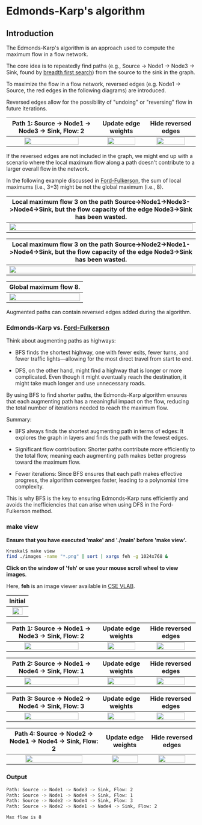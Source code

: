 # Edmonds-Karp's algorithm


## Introduction

The Edmonds-Karp's algorithm is an approach used to compute the maximum flow in a flow network. 

The core idea is to repeatedly find paths (e.g., Source -> Node1 -> Node3 -> Sink, found by [breadth first search](../BreadthFirstSearch/README.md)) from the source to the sink in the graph.

To maximize the flow in a flow network, reversed edges (e.g. Node1 -> Source, the red edges in the following diagrams) are introduced.

Reversed edges allow for the possibility of "undoing" or "reversing" flow in future iterations.

| Path 1: Source -> Node1 -> Node3 -> Sink, Flow: 2 | Update edge weights | Hide reversed edges |
|:-------------:|:-------------:|:-------------:|
| <img src="images/EdmondsKarpMF_0001.png" width="80%" height="80%"> |  <img src="images/EdmondsKarpMF_0002.png" width="80%" height="80%"> |<img src="images/EdmondsKarpMF_0003.png" width="80%" height="80%"> |

If the reversed edges are not included in the graph, we might end up with a scenario where the local maximum flow along a path doesn't contribute to a larger overall flow in the network.

In the following example discussed in [Ford-Fulkerson](../FordFulkersonMF/), the sum of local maximums (i.e., 3+3) might be not the global maximum (i.e., 8).


| Local maximum flow 3 on the path Source->Node1->Node3->Node4->Sink, but the flow capacity of the edge Node3->Sink has been wasted. | 
|:-------------:|
| <img src="diagrams/LocalMaximum.png" width="100%" height="100%"> | 

| Local maximum flow 3 on the path Source->Node2->Node1->Node4->Sink, but the flow capacity of the edge Node3->Sink has been wasted. | 
|:-------------:|
| <img src="diagrams/LocalMaximum2.png" width="100%" height="100%"> | 



| Global maximum flow 8. | 
|:-------------:|
| <img src="diagrams/GlobalMaximum.png" width="100%" height="100%"> | 


Augmented paths can contain reversed edges added during the algorithm.


### Edmonds-Karp vs. [Ford-Fulkerson](../FordFulkersonMF/)

Think about augmenting paths as highways:

- BFS finds the shortest highway, one with fewer exits, fewer turns, and fewer traffic lights—allowing for the most direct travel from start to end.

- DFS, on the other hand, might find a highway that is longer or more complicated. Even though it might eventually reach the destination, it might take much longer and use unnecessary roads.


By using BFS to find shorter paths, the Edmonds-Karp algorithm ensures that each augmenting path has a meaningful impact on the flow, reducing the total number of iterations needed to reach the maximum flow.

Summary:

- BFS always finds the shortest augmenting path in terms of edges: It explores the graph in layers and finds the path with the fewest edges.

- Significant flow contribution: Shorter paths contribute more efficiently to the total flow, meaning each augmenting path makes better progress toward the maximum flow.

- Fewer iterations: Since BFS ensures that each path makes effective progress, the algorithm converges faster, leading to a polynomial time complexity.

This is why BFS is the key to ensuring Edmonds-Karp runs efficiently and avoids the inefficiencies that can arise when using DFS in the Ford-Fulkerson method.

###  make view

**Ensure that you have executed 'make' and './main' before 'make view'.**


```sh
Kruskal$ make view
find ./images -name "*.png" | sort | xargs feh -g 1024x768 &
```

**Click on the window of 'feh' or use your mouse scroll wheel to view images**.

Here, **feh** is an image viewer available in [CSE VLAB](https://vlabgateway.cse.unsw.edu.au/).


| Initial | 
|:-------------:|
| <img src="images/EdmondsKarpMF_0000.png" width="80%" height="80%"> |  

| Path 1: Source -> Node1 -> Node3 -> Sink, Flow: 2 | Update edge weights | Hide reversed edges |
|:-------------:|:-------------:|:-------------:|
| <img src="images/EdmondsKarpMF_0001.png" width="80%" height="80%"> |  <img src="images/EdmondsKarpMF_0002.png" width="80%" height="80%"> |<img src="images/EdmondsKarpMF_0003.png" width="80%" height="80%"> |

| Path 2: Source -> Node1 -> Node4 -> Sink, Flow: 1 |Update edge weights | Hide reversed edges |
|:-------------:|:-------------:|:-------------:|
| <img src="images/EdmondsKarpMF_0004.png" width="80%" height="80%"> | <img src="images/EdmondsKarpMF_0005.png" width="80%" height="80%"> |<img src="images/EdmondsKarpMF_0006.png" width="80%" height="80%"> |

| Path 3: Source -> Node2 -> Node4 -> Sink, Flow: 3 | Update edge weights | Hide reversed edges |
|:-------------:|:-------------:|:-------------:|
| <img src="images/EdmondsKarpMF_0007.png" width="80%" height="80%"> | <img src="images/EdmondsKarpMF_0008.png" width="80%" height="80%"> | <img src="images/EdmondsKarpMF_0009.png" width="80%" height="80%"> |

| Path 4: Source -> Node2 -> Node1 -> Node4 -> Sink, Flow: 2 |Update edge weights | Hide reversed edges |
|:-------------:|:-------------:|:-------------:|
| <img src="images/EdmondsKarpMF_0010.png" width="80%" height="80%"> | <img src="images/EdmondsKarpMF_0011.png" width="80%" height="80%"> | <img src="images/EdmondsKarpMF_0012.png" width="80%" height="80%"> |


### Output

```sh
Path: Source -> Node1 -> Node3 -> Sink, Flow: 2
Path: Source -> Node1 -> Node4 -> Sink, Flow: 1
Path: Source -> Node2 -> Node4 -> Sink, Flow: 3
Path: Source -> Node2 -> Node1 -> Node4 -> Sink, Flow: 2

Max flow is 8 
```
 